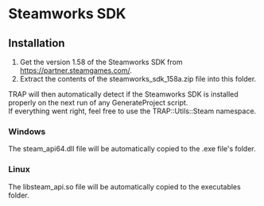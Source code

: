 # Steamworks SDK

## Installation

1. Get the version 1.58 of the Steamworks SDK from https://partner.steamgames.com/.
2. Extract the contents of the steamworks_sdk_158a.zip file into this folder.

TRAP will then automatically detect if the Steamworks SDK is installed properly on the next run of any GenerateProject script.  
If everything went right, feel free to use the TRAP::Utils::Steam namespace.

### Windows

The steam_api64.dll file will be automatically copied to the .exe file's folder.

### Linux

The libsteam_api.so file will be automatically copied to the executables folder.
